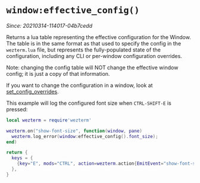 # `window:effective_config()`

*Since: 20210314-114017-04b7cedd*

Returns a lua table representing the effective configuration for the Window.
The table is in the same format as that used to specify the config in
the `wezterm.lua` file, but represents the fully-populated state of the
configuration, including any CLI or per-window configuration overrides.

Note: changing the config table will NOT change the effective window config;
it is just a copy of that information.

If you want to change the configuration in a window, look at [set_config_overrides](set_config_overrides.md).

This example will log the configured font size when `CTRL-SHIFT-E` is pressed:

```lua
local wezterm = require'wezterm'

wezterm.on("show-font-size", function(window, pane)
  wezterm.log_error(window:effective_config().font_size);
end)

return {
  keys = {
    {key="E", mods="CTRL", action=wezterm.action{EmitEvent="show-font-size"}},
  },
}
```
